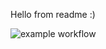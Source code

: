Hello from readme :)

![example workflow](https://github.com/nckackerman/nckackerman.github.io/actions/workflows/CI_non_prod.yml/badge.svg)